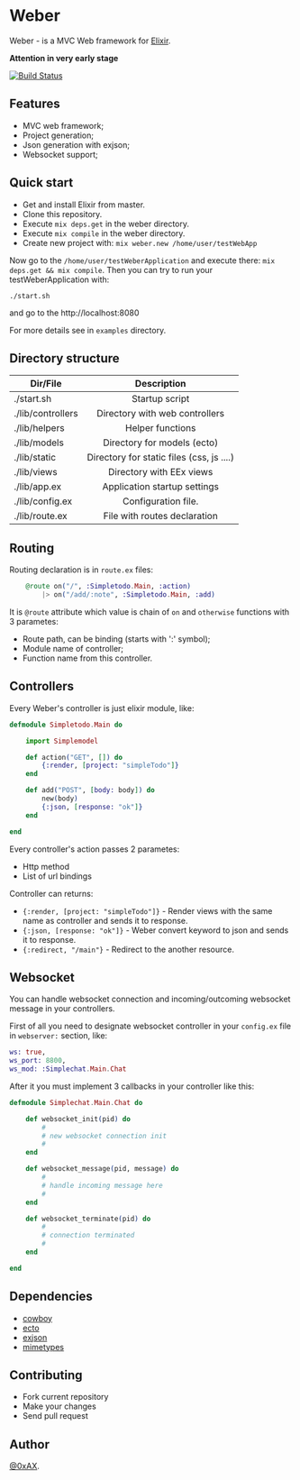 Weber
========

Weber - is a MVC Web framework for [Elixir](http://elixir-lang.org/). 

**Attention in very early stage**

[![Build Status](https://travis-ci.org/0xAX/weber.png)](https://travis-ci.org/0xAX/weber)

## Features
 
 * MVC web framework;
 * Project generation;
 * Json generation with exjson;
 * Websocket support;

## Quick start

 * Get and install Elixir from master.
 * Clone this repository.
 * Execute `mix deps.get` in the weber directory.
 * Execute `mix compile` in the weber directory.
 * Create new project with: `mix weber.new /home/user/testWebApp`

Now go to the `/home/user/testWeberApplication` and execute there: `mix deps.get && mix compile`. Then you can try to run your testWeberApplication with:

```
./start.sh
```

and go to the http://localhost:8080

For more details see in `examples` directory.

## Directory structure

| Dir/File              | Description                                               |
| --------------------- |:---------------------------------------------------------:| 
|    ./start.sh         | Startup script                                            |
|    ./lib/controllers  | Directory with web controllers                            |
|    ./lib/helpers      | Helper functions                                          |
|    ./lib/models       | Directory for models (ecto)                               |
|    ./lib/static       | Directory for static files (css, js ....)                 |
|    ./lib/views        | Directory with EEx views                                  |
|    ./lib/app.ex       | Application startup settings                              |
|    ./lib/config.ex    | Configuration file.                                       |
|    ./lib/route.ex     | File with routes declaration                              |

## Routing

Routing declaration is in `route.ex` files:

```elixir
    @route on("/", :Simpletodo.Main, :action)
        |> on("/add/:note", :Simpletodo.Main, :add)
```

It is `@route` attribute which value is chain of `on` and `otherwise` functions with 3 parametes:

  * Route path, can be binding (starts with ':' symbol);
  * Module name of controller;
  * Function name from this controller.

## Controllers

Every Weber's controller is just elixir module, like:

```elixir
defmodule Simpletodo.Main do

    import Simplemodel

    def action("GET", []) do
        {:render, [project: "simpleTodo"]}
    end

    def add("POST", [body: body]) do
        new(body)
        {:json, [response: "ok"]}
    end

end
```

Every controller's action passes 2 parametes:

  * Http method
  * List of url bindings  

Controller can returns:

  * `{:render, [project: "simpleTodo"]}` - Render views with the same name as controller and sends it to response.
  * `{:json, [response: "ok"]}` - Weber convert keyword to json and sends it to response.
  * `{:redirect, "/main"}`      - Redirect to the another resource.

## Websocket

You can handle websocket connection and incoming/outcoming websocket message in your controllers.

First of all you need to designate websocket controller in your `config.ex` file in `webserver:` section, like:

```elixir
ws: true,
ws_port: 8800,
ws_mod: :Simplechat.Main.Chat 
```

After it you must implement 3 callbacks in your controller like this:

```elixir
defmodule Simplechat.Main.Chat do

    def websocket_init(pid) do
        #
        # new websocket connection init
        #
    end

    def websocket_message(pid, message) do
        #
        # handle incoming message here
        #
    end

    def websocket_terminate(pid) do
        #
        # connection terminated
        #
    end

end
```

## Dependencies

  * [cowboy](https://github.com/extend/cowboy)
  * [ecto](https://github.com/elixir-lang/ecto)
  * [exjson](https://github.com/guedes/exjson)
  * [mimetypes](https://github.com/spawngrid/mimetypes)

## Contributing

  * Fork current repository
  * Make your changes
  * Send pull request

## Author

[@0xAX](https://twitter.com/0xAX).
